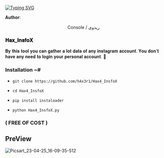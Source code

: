 <a href="https://git.io/typing-svg"><img src="https://readme-typing-svg.herokuapp.com?font=Fira+Code&weight=700&size=30&pause=1000&color=00F711FF&width=460&height=70&lines=NSTAGRAM+INFO+GATHERING+📑" alt="Typing SVG" /></a>

𝐀𝐮𝐭𝐡𝐨𝐫:
<p align="center">
Console / ريدوي 

### 𝐇𝐚𝐱_𝐈𝐧𝐬𝐟𝐨𝐗

𝐁𝐲 𝐭𝐡𝐢𝐬 𝐭𝐨𝐨𝐥 𝐲𝐨𝐮 𝐜𝐚𝐧 𝐠𝐚𝐭𝐡𝐞𝐫 𝐚 𝐥𝐨𝐭 𝐝𝐚𝐭𝐚 𝐨𝐟 𝐚𝐧𝐲 𝐢𝐧𝐬𝐭𝐚𝐠𝐫𝐚𝐦 𝐚𝐜𝐜𝐨𝐮𝐧𝐭.
𝐘𝐨𝐮 𝐝𝐨𝐧'𝐭 𝐡𝐚𝐯𝐞 𝐚𝐧𝐲 𝐧𝐞𝐞𝐝 𝐭𝐨 𝐥𝐨𝐠𝐢𝐧 𝐲𝐨𝐮𝐫 𝐩𝐞𝐫𝐬𝐨𝐧𝐚𝐥 𝐚𝐜𝐜𝐨𝐮𝐧𝐭. 🪪

### Installation ~#

* `git clone https://github.com/h4x3r1/Hax4_InsfoX`

* `cd Hax4_InsfoX`

* `pip install instaloader`

* `python Hax4_InsfoX.py`


### ( FREE OF COST )

## PreView

![Picsart_23-04-25_16-09-35-512](https://user-images.githubusercontent.com/92029487/234246092-cbd942ac-e6ef-455a-9ccd-a5a1770e0a03.jpg)
